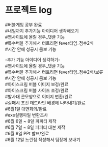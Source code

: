 <h1>프로젝트 log</h1>

#버블게임 공부 완료</br>
#내일까지 추가기능 아이디어 생각해오기</br>
#웹사이트에 올릴 경우_댓글 기능</br>
#특수버블 추가해서 터트리면 fever타임_점수2배</br>
#시간 안에 성공시 콤보 기능


-추가 기능 아이디어 생각하기-</br>
#웹사이트에 올릴 경우_댓글 기능</br>
#특수버블 추가해서 터트리면 fever타임_점수2배/보류</br>
#시간 안에 성공시 콤보 기능</br>
#아이스크림 버블 이미지 보정/완료</br>
#아이스크림 버블 사이즈 조정/완료</br>
#발사대 콘모양으로 이미지 변환/완료</br>
#실패시 조건 데드라인 배경에 나타내기/완료</br>
#6월1일 대면회의/완료</br>
#exe실행파일 변환조사</br>
#6월 6일 ~ 8일 피피티 제작</br>
#6월 7일 ~ 8일 피피티 대본 제작</br>
#6월 8일 PPt 발표/완료</br>
#6월 12일 느낀점 작성해서 팀장께 보내기
